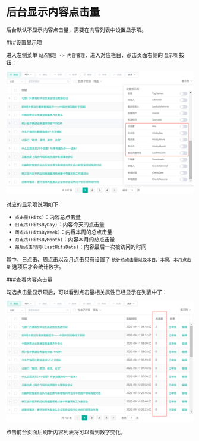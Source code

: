 # 后台显示内容点击量

后台默认不显示内容点击量，需要在内容列表中设置显示项。

###设置显示项

进入左侧菜单 `站点管理 -> 内容管理`，进入对应栏目，点击页面右侧的 `显示项` 按钮：

![02](images/02.png)

对应的显示项说明如下：

* `点击量(Hits)`：内容总点击量
* `日点击(HitsByDay)`：内容今天的点击量
* `周点击(HitsByWeek)`：内容本周的总点击量
* `月点击(HitsByMonth)`：内容本月的总点击量
* `最后点击时间(LastHitsDate)`：内容最后一次被访问的时间

其中，日点击、周点击以及月点击只有设置了 `统计总点击量以及本日、本周、本月点击量` 选项后才会统计数字。

###查看内容点击量

勾选点击量显示项后，可以看到点击量相关属性已经显示在列表中了：

![03](images/03.png)

点击前台页面后刷新内容列表将可以看到数字变化。